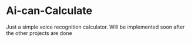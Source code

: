 # Ai-can-Calculate

Just a simple voice recognition calculator. Will be implemented soon after the other projects are done
